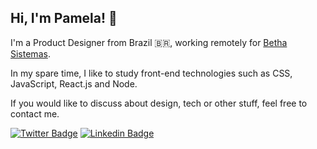 ## Hi, I'm Pamela! 👋

I'm a Product Designer from Brazil 🇧🇷, working remotely for [Betha Sistemas](https://www.betha.com.br/). 

In my spare time, I like to study front-end technologies such as CSS, JavaScript, React.js and Node.

If you would like to discuss about design, tech or other stuff, feel free to contact me. 

[![Twitter Badge](https://img.shields.io/badge/-@pamelacfelipe-1d9bf0?style=flat-square&labelColor=1d9bf0&logo=twitter&logoColor=white&link=https://twitter.com/pamelacfelipe)](https://twitter.com/pamelacfelipe)
[![Linkedin Badge](https://img.shields.io/badge/-Pamela_Felipe-1d9bf0?style=flat-square&logo=Linkedin&logoColor=white&link=https://www.linkedin.com/in/pamelacfelipe/)](https://www.linkedin.com/in/pamelacfelipe/) 
